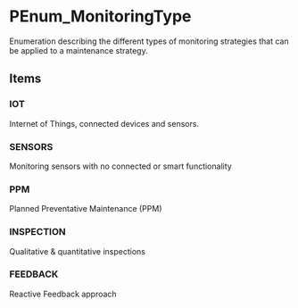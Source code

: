 # PEnum_MonitoringType

Enumeration describing the different types of monitoring strategies that can be applied to a maintenance strategy.
<!-- end of short definition -->

## Items

### IOT
Internet of Things, connected devices and sensors.

### SENSORS
Monitoring sensors with no connected or smart functionality

### PPM
Planned Preventative Maintenance (PPM)

### INSPECTION
Qualitative & quantitative inspections

### FEEDBACK
Reactive Feedback approach
